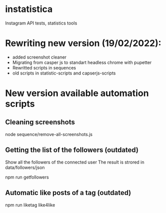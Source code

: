 # instatistica
Instagram API tests, statistics tools

# Rewriting new version (19/02/2022):

* added screenshot cleaner
* Migrating from casper js to standart headless chrome with pupetter
* Rewritted scripts in sequences
* old scripts in statistic-scripts and capserjs-scripts


# New version available automation scripts
## Cleaning screenshots

node sequence/remove-all-screenshots.js



## Getting the list of the followers (outdated)

Show all the followers of the connected user
The result is strored in data/followers/json

npm run getfollowers

## Automatic like posts of a tag (outdated)

npm run liketag like4like

